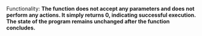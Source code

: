 Functionality: **The function does not accept any parameters and does not perform any actions. It simply returns 0, indicating successful execution. The state of the program remains unchanged after the function concludes.**